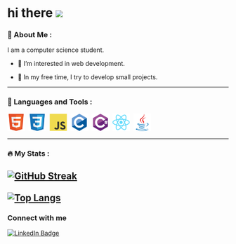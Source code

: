 
<!--
**fatmab0lat/fatmab0lat** is a ✨ _special_ ✨ repository because its `README.md` (this file) appears on your GitHub profile.

Here are some ideas to get you started:

- 🔭 I’m currently working on ...
- 🌱 I’m currently learning ...
- 👯 I’m looking to collaborate on ...
- 🤔 I’m looking for help with ...
- 💬 Ask me about ...
- 📫 How to reach me: ...
- 😄 Pronouns: ...
- ⚡ Fun fact: ...
-->
<!--
<div id="header">
  <img src="https://media.giphy.com/media/rsUGLKwgSvSxmq1VrZ/giphy.gif" width="200"/>
</div>
-->
<h1>
  hi there
  <img src="https://media.giphy.com/media/hvRJCLFzcasrR4ia7z/giphy.gif" width="30px"/>
</h1>

### 👩 About Me :
I am a computer science student.
- :telescope: I’m interested in web development.

- :seedling: In my free time, I try to develop small projects.

---

###  📎  Languages and Tools :
 <img src="https://github.com/devicons/devicon/blob/master/icons/html5/html5-original.svg" title="HTML5" alt="HTML" width="40" height="40"/>&nbsp;
  <img src="https://github.com/devicons/devicon/blob/master/icons/css3/css3-original.svg" title="css3" alt="css3" width="40" height="40"/>&nbsp;
 <img src="https://github.com/devicons/devicon/blob/master/icons/javascript/javascript-original.svg" title="JavaScript" alt="JavaScript" width="40" height="40"/>&nbsp;
 <img src="https://github.com/devicons/devicon/blob/master/icons/c/c-original.svg" title="c" alt="c" width="40" height="40"/>&nbsp;
 <img src="https://github.com/devicons/devicon/blob/master/icons/csharp/csharp-original.svg" title="csharp" alt="csharp" width="40" height="40"/>&nbsp;
 <img src="https://github.com/devicons/devicon/blob/master/icons/react/react-original.svg" title="react" alt="react" width="40" height="40"/>&nbsp;
 <img src="https://github.com/devicons/devicon/blob/master/icons/java/java-original.svg" title="java" alt="java" width="40" height="40"/>&nbsp;

  ---

### 🔥 My Stats :
[![GitHub Streak](http://github-readme-streak-stats.herokuapp.com?user=fatmab0lat&theme=violet-punch)](https://git.io/streak-stats)
\
\
[![Top Langs](https://github-readme-stats-git-masterrstaa-rickstaa.vercel.app/api/top-langs/?username=fatmab0lat&theme=tokyonight)](https://github.com/fatmab0lat/github-readme-stats)
---

<div id="badges">
  <h3>Connect with me</h3>
  <a href="https://www.linkedin.com/in/fatma-bolat-140b52236/">
    <img src="https://img.shields.io/badge/LinkedIn-blue?style=for-the-badge&logo=linkedin&logoColor=white" alt="LinkedIn Badge"/>
  </a>
</div>


